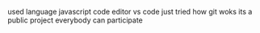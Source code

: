 used language javascript
code editor vs code
just tried how git woks
its a public project everybody can participate
